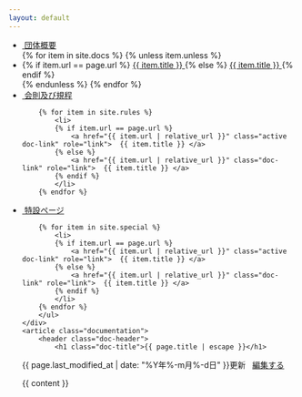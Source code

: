 ```yaml
---
layout: default
---
```

<div class="doc-container">
    <div class="doc-menu">
        <ul>
<li class="category">
    <a href="/docs/"><i class="fa-angle-up fa-rotate-180"></i>&nbsp;団体概要</a>
</li>
        {% for item in site.docs %}
        {% unless item.unless %}
            <li>
            {% if item.url == page.url %}
                <a href="{{ item.url | relative_url }}" class="active doc-link" role="link">  {{ item.title }} </a>
            {% else %}
                <a href="{{ item.url | relative_url }}" class="doc-link" role="link">  {{ item.title }} </a>
            {% endif %}
            </li>
        {% endunless %}
        {% endfor %}

<li class="category">
    <a href="/rules/"><i class="fa-angle-up fa-rotate-180"></i>&nbsp;会則及び規程</a>
</li>

        {% for item in site.rules %}
            <li>
            {% if item.url == page.url %}
                <a href="{{ item.url | relative_url }}" class="active doc-link" role="link">  {{ item.title }} </a>
            {% else %}
                <a href="{{ item.url | relative_url }}" class="doc-link" role="link">  {{ item.title }} </a>
            {% endif %}
            </li>
        {% endfor %}

<li class="category">
    <a href="/special/"><i class="fa-angle-up fa-rotate-180"></i>&nbsp;特設ページ</a>
</li>

        {% for item in site.special %}
            <li>
            {% if item.url == page.url %}
                <a href="{{ item.url | relative_url }}" class="active doc-link" role="link">  {{ item.title }} </a>
            {% else %}
                <a href="{{ item.url | relative_url }}" class="doc-link" role="link">  {{ item.title }} </a>
            {% endif %}
            </li>
        {% endfor %}
        </ul>
    </div>
    <article class="documentation">
        <header class="doc-header">
            <h1 class="doc-title">{{ page.title | escape }}</h1>
<p class="meta">
{{ page.last_modified_at | date: "%Y年%-m月%-d日" }}更新
&nbsp;
<i class="fa-pencil"></i>
<a href="https://github.com/{{ site.repository }}/blob/master/{{ page.path }}" alt="Edit">
編集する
</a>
</p>
        </header>
        <section>
            {{ content }}
        </section>
    </article>
</div>

<script>
{% include js/anchor.min.js %}
</script>
<script>anchors.add('h1, h2, h3, h4, h5, h6');</script>

<script>
function connecttext( textid, ischecked ) {
  document.getElementById(textid).disabled = !ischecked;
}
</script>
